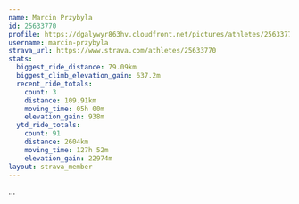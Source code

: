```yaml
---
name: Marcin Przybyla
id: 25633770
profile: https://dgalywyr863hv.cloudfront.net/pictures/athletes/25633770/12947173/2/large.jpg
username: marcin-przybyla
strava_url: https://www.strava.com/athletes/25633770
stats:
  biggest_ride_distance: 79.09km
  biggest_climb_elevation_gain: 637.2m
  recent_ride_totals:
    count: 3
    distance: 109.91km
    moving_time: 05h 00m
    elevation_gain: 938m
  ytd_ride_totals:
    count: 91
    distance: 2604km
    moving_time: 127h 52m
    elevation_gain: 22974m
layout: strava_member
--- 
```

...
